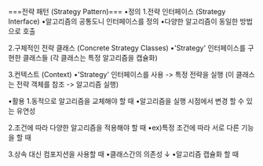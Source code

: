 ===전략 패턴 (Strategy Pattern)=== 
•정의 
1.전략 인터페이스 (Strategy Interface) 
    •알고리즘의 공통도니 인터페이스를 정의 
    •다양한 알고리즘이 동일한 방법으로 호출 

2.구체적인 전략 클래스 (Concrete Strategy Classes) 
    •'Strategy' 인터페이스를 구현한 클래스들 
        (각 클래스는 특정 알고리즘을 캡슐화) 

3.컨텍스트 (Context) 
    •'Strategy' 인터페이스를 사용 -> 특정 전략을 실행 
        (이 클래스는 전략 객체를 참조 -> 알고리즘 실행)

•활용 
1.동적으로 알고리즘을 교체해야 할 때 
    •알고리즘을 실행 시점에서 변경 할 수 있는 유연성 

2.조건에 따라 다양한 알고리즘을 적용해야 할 때 
    •ex)특정 조건에 따라 서로 다른 기능을 할 때 

3.상속 대신 컴포지션을 사용할 때 
    •클래스간의 의존성 ↓ 
    •알고리즘 캡슐화 할 때
